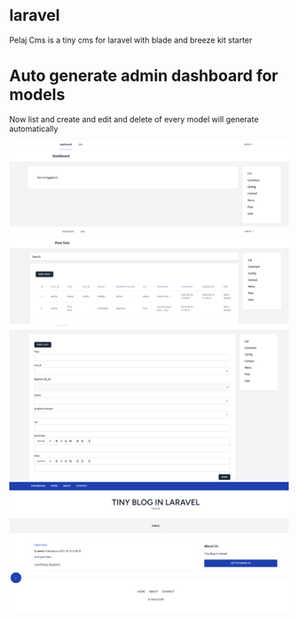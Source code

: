 # laravel
Pelaj Cms is a tiny cms for laravel with blade and breeze kit starter


# Auto generate admin dashboard for models

Now list and create and edit and delete of every model will generate automatically

![Alt text](screenshots/dashboard.png?raw=true "Dashboard")
![Alt text](screenshots/post.png?raw=true "Post")
![Alt text](screenshots/newPost.png?raw=true "New Post")
![Alt text](screenshots/site.png?raw=true "Site")